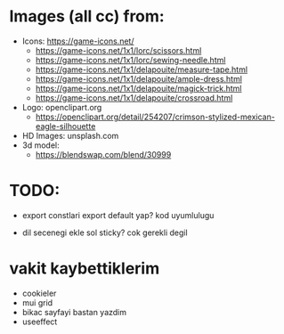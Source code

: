 # Images (all cc) from:

- Icons: https://game-icons.net/
  - https://game-icons.net/1x1/lorc/scissors.html
  - https://game-icons.net/1x1/lorc/sewing-needle.html
  - https://game-icons.net/1x1/delapouite/measure-tape.html
  - https://game-icons.net/1x1/delapouite/ample-dress.html
  - https://game-icons.net/1x1/delapouite/magick-trick.html
  - https://game-icons.net/1x1/delapouite/crossroad.html
- Logo: openclipart.org
  - https://openclipart.org/detail/254207/crimson-stylized-mexican-eagle-silhouette
- HD Images: unsplash.com
- 3d model:
  - https://blendswap.com/blend/30999

# TODO:

[//]: # (- faq text degis)

[//]: # (- sign in redirection kirik gibi duzelt.)

[//]: # (- tema cookie kullan)

- export constlari export default yap? kod uyumlulugu

[//]: # (- hrefleri router linkle degis)

[//]: # (- degistirelbilir 3d render goster)

[//]: # (- xs copyright kirik)

- dil secenegi ekle sol sticky? cok gerekli degil

[//]: # (- signup signin renderlamasin giris yapmissa)

[//]: # (- caterogires resimleri degis)

[//]: # (- invite code kismi ekle)

[//]: # (- authentication ekle)

[//]: # (- backend ya da firebase)

# vakit kaybettiklerim

- cookieler
- mui grid 
- bikac sayfayi bastan yazdim
- useeffect